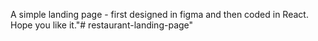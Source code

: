 A simple landing page - first designed in figma and then coded in React. Hope you like it."# restaurant-landing-page" 
